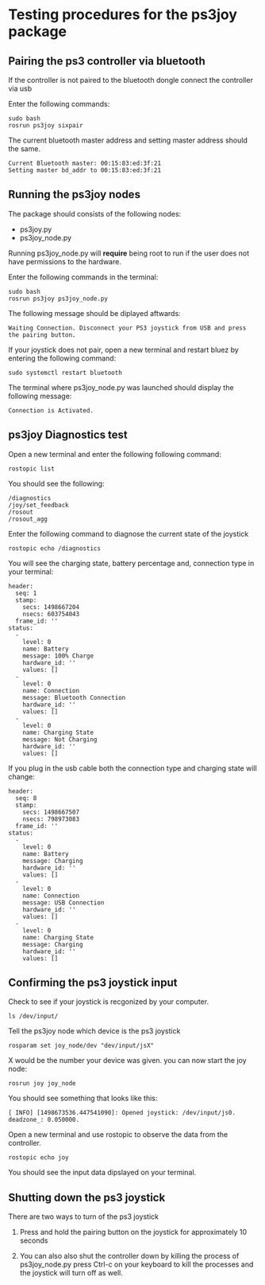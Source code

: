 # Testing procedures for the ps3joy package # 

## Pairing the ps3 controller via bluetooth ##
If the controller is not paired to the bluetooth dongle connect 
the controller via usb 

Enter the following commands: 

``` 
sudo bash 
rosrun ps3joy sixpair
```
The current bluetooth master address and setting master address should the same.

``` 
Current Bluetooth master: 00:15:83:ed:3f:21
Setting master bd_addr to 00:15:83:ed:3f:21
``` 

## Running the ps3joy nodes ## 
The package should consists of the following nodes:  
* ps3joy.py 
* ps3joy_node.py 
 

Running ps3joy_node.py will **require** being root to run if the user does not have 
permissions to the hardware. 

Enter the following commands in the terminal:
 
```
sudo bash 
rosrun ps3joy ps3joy_node.py
``` 
The following message should be diplayed aftwards: 

```
Waiting Connection. Disconnect your PS3 joystick from USB and press the pairing button.
```
 
If your joystick does not pair, open a new terminal and restart bluez by 
entering the following command: 

```
sudo systemctl restart bluetooth 
``` 
The terminal where ps3joy_node.py was launched should display the following message: 
``` 
Connection is Activated. 
```
## ps3joy Diagnostics test ## 
Open a new terminal and enter the following following command: 
```
rostopic list
``` 
You should see the following: 
``` 
/diagnostics
/joy/set_feedback
/rosout
/rosout_agg
```
Enter the following command to diagnose the current state of the joystick
```  
rostopic echo /diagnostics
```
You will see the charging state, battery percentage and, connection type in your terminal:
``` 
header: 
  seq: 1
  stamp: 
    secs: 1498667204
    nsecs: 603754043
  frame_id: ''
status: 
  - 
    level: 0
    name: Battery
    message: 100% Charge
    hardware_id: ''
    values: []
  - 
    level: 0
    name: Connection
    message: Bluetooth Connection
    hardware_id: ''
    values: []
  - 
    level: 0
    name: Charging State
    message: Not Charging
    hardware_id: ''
    values: []
```

If you plug in the usb cable both the connection type and charging state will change: 
```
header: 
  seq: 8
  stamp: 
    secs: 1498667507
    nsecs: 798973083
  frame_id: ''
status: 
  - 
    level: 0
    name: Battery
    message: Charging
    hardware_id: ''
    values: []
  - 
    level: 0
    name: Connection
    message: USB Connection
    hardware_id: ''
    values: []
  - 
    level: 0
    name: Charging State
    message: Charging
    hardware_id: ''
    values: []
```

## Confirming the ps3 joystick input ## 
Check to see if your joystick is recgonized by your computer.   

``` 
ls /dev/input/ 
``` 
Tell the ps3joy node which device is the ps3 joystick 
``` 
rosparam set joy_node/dev "dev/input/jsX"
``` 
X would be the number your device was given.
you can now start the joy node: 

``` 
rosrun joy joy_node 
```
You should see something that looks like this: 
```
[ INFO] [1498673536.447541090]: Opened joystick: /dev/input/js0. deadzone_: 0.050000.
```
Open a new terminal and use rostopic to observe the data from the controller. 
```
rostopic echo joy 
``` 
You should see the input data dipslayed on your terminal. 

## Shutting down the ps3 joystick ##
There are two ways to turn of the ps3 joystick   
1. Press and hold the pairing button on the joystick for approximately 10 seconds
 
2. You can also also shut the controller down by killing the process of ps3joy_node.py
   press Ctrl-c on your keyboard to kill the processes and the joystick will turn off 
   as well. 
